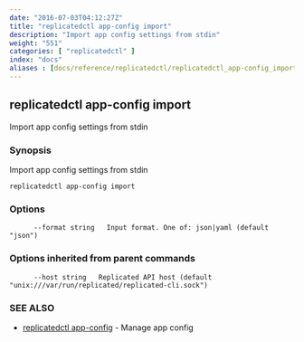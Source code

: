```yaml
---
date: "2016-07-03T04:12:27Z"
title: "replicatedctl app-config import"
description: "Import app config settings from stdin"
weight: "551"
categories: [ "replicatedctl" ]
index: "docs"
aliases : [docs/reference/replicatedctl/replicatedctl_app-config_import]
---
```


## replicatedctl app-config import

Import app config settings from stdin

### Synopsis


Import app config settings from stdin

```
replicatedctl app-config import
```

### Options

```
      --format string   Input format. One of: json|yaml (default "json")
```

### Options inherited from parent commands

```
      --host string   Replicated API host (default "unix:///var/run/replicated/replicated-cli.sock")
```

### SEE ALSO
* [replicatedctl app-config](/api/replicatedctl/replicatedctl_app-config/)	 - Manage app config

